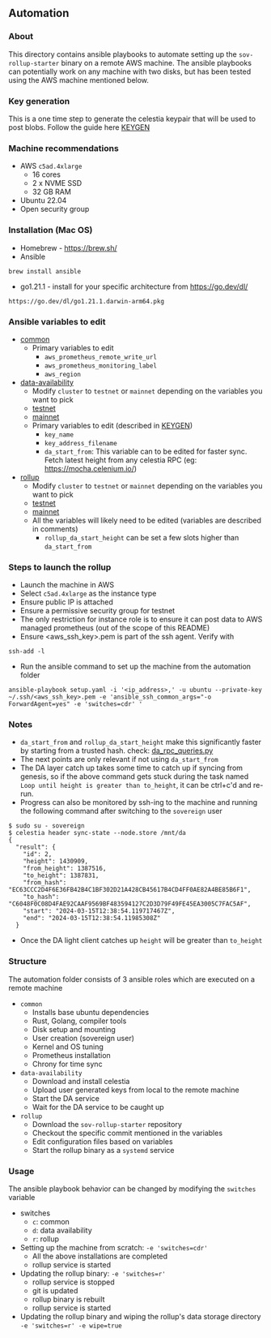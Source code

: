 ## Automation

### About
This directory contains ansible playbooks to automate setting up the `sov-rollup-starter` binary on a remote AWS machine. The ansible playbooks can potentially work on any machine with two disks, but has been tested using the AWS machine mentioned below.

### Key generation
This is a one time step to generate the celestia keypair that will be used to post blobs. Follow the guide here [KEYGEN](./KEYGEN.md)

### Machine recommendations
* AWS `c5ad.4xlarge`
  * 16 cores
  * 2 x NVME SSD
  * 32 GB RAM
* Ubuntu 22.04
* Open security group

### Installation (Mac OS)
* Homebrew - https://brew.sh/
* Ansible
```
brew install ansible
```
* go1.21.1 - install for your specific architecture from https://go.dev/dl/
```
https://go.dev/dl/go1.21.1.darwin-arm64.pkg
```

### Ansible variables to edit
* [common](roles/common/defaults/main.yaml)
  * Primary variables to edit 
    * `aws_prometheus_remote_write_url`
    * `aws_prometheus_monitoring_label`
    * `aws_region`
* [data-availability](roles/data-availability/defaults/main.yaml)
  * Modify `cluster` to `testnet` or `mainnet` depending on the variables you want to pick
  * [testnet](roles/data-availability/defaults/testnet/variables.yaml)
  * [mainnet](roles/data-availability/defaults/mainnet/variables.yaml)
  * Primary variables to edit (described in [KEYGEN](./KEYGEN.md))
    * `key_name`
    * `key_address_filename`
    * `da_start_from`: This variable can to be edited for faster sync. Fetch latest height from any celestia RPC (eg: https://mocha.celenium.io/)
* [rollup](roles/rollup/defaults/main.yaml)
  *  Modify `cluster` to `testnet` or `mainnet` depending on the variables you want to pick
  * [testnet](roles/rollup/defaults/testnet/variables.yaml)
  * [mainnet](roles/rollup/defaults/mainnet/variables.yaml)
  * All the variables will likely need to be edited (variables are described in comments)
    * `rollup_da_start_height` can be set a few slots higher than `da_start_from`

### Steps to launch the rollup
* Launch the machine in AWS 
* Select `c5ad.4xlarge` as the instance type 
* Ensure public IP is attached 
* Ensure a permissive security group for testnet 
* The only restriction for instance role is to ensure it can post data to AWS managed prometheus (out of the scope of this README)
* Ensure <aws_ssh_key>.pem is part of the ssh agent. Verify with
```
ssh-add -l
```
* Run the ansible command to set up the machine from the automation folder
```
ansible-playbook setup.yaml -i '<ip_address>,' -u ubuntu --private-key ~/.ssh/<aws_ssh_key>.pem -e 'ansible_ssh_common_args="-o ForwardAgent=yes" -e 'switches=cdr' '
```

### Notes
* `da_start_from` and `rollup_da_start_height` make this significantly faster by starting from a trusted hash. check: [da_rpc_queries.py](scripts/python/da_rpc_queries.py)
* The next points are only relevant if not using `da_start_from` 
* The DA layer catch up takes some time to catch up if syncing from genesis, so if the above command gets stuck during the task named `Loop until height is greater than to_height`, it can be ctrl+c'd and re-run.
* Progress can also be monitored by ssh-ing to the machine and running the following command after switching to the `sovereign` user
```
$ sudo su - sovereign
$ celestia header sync-state --node.store /mnt/da
{
  "result": {
    "id": 2,
    "height": 1430909,
    "from_height": 1387516,
    "to_height": 1387831,
    "from_hash": "EC63CCC2D4F6E36FB42B4C1BF302D21A428CB45617B4CD4FF0AE82A4BE85B6F1",
    "to_hash": "C6048F0C08D4FAE92CAAF9569BF483594127C2D3D79F49FE45EA3005C7FAC5AF",
    "start": "2024-03-15T12:38:54.119717467Z",
    "end": "2024-03-15T12:38:54.11985308Z"
  }
```
* Once the DA light client catches up `height` will be greater than `to_height`

### Structure
The automation folder consists of 3 ansible roles which are executed on a remote machine
* `common`
  * Installs base ubuntu dependencies
  * Rust, Golang, compiler tools
  * Disk setup and mounting
  * User creation (sovereign user)
  * Kernel and OS tuning
  * Prometheus installation
  * Chrony for time sync
* `data-availability`
  * Download and install celestia
  * Upload user generated keys from local to the remote machine
  * Start the DA service
  * Wait for the DA service to be caught up
* `rollup`
  * Download the `sov-rollup-starter` repository
  * Checkout the specific commit mentioned in the variables
  * Edit configuration files based on variables
  * Start the rollup binary as a `systemd` service

### Usage
The ansible playbook behavior can be changed by modifying the `switches` variable
* switches
  * `c`: common
  * `d`: data availability
  * `r`: rollup
* Setting up the machine from scratch: `-e 'switches=cdr'`
  * All the above installations are completed
  * rollup service is started
* Updating the rollup binary: `-e 'switches=r'`
  * rollup service is stopped
  * git is updated
  * rollup binary is rebuilt
  * rollup service is started
* Updating the rollup binary and wiping the rollup's data storage directory `-e 'switches=r' -e wipe=true`
